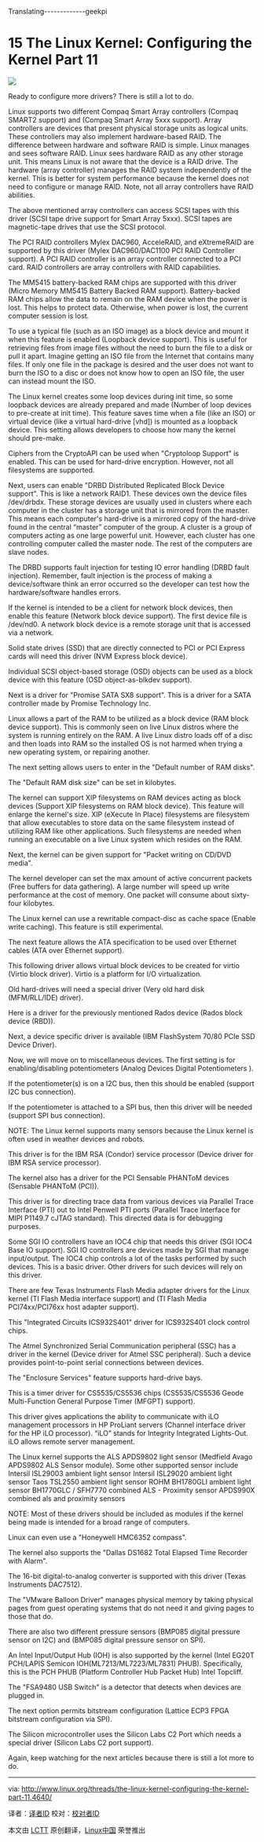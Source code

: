 Translating-------------geekpi

15 The Linux Kernel: Configuring the Kernel Part 11
================================================================================
![](http://www.linux.org/attachments/slide-jpg.530/)

Ready to configure more drivers? There is still a lot to do.

Linux supports two different Compaq Smart Array controllers (Compaq SMART2 support) and (Compaq Smart Array 5xxx support). Array controllers are devices that present physical storage units as logical units. These controllers may also implement hardware-based RAID. The difference between hardware and software RAID is simple. Linux manages and sees software RAID. Linux sees hardware RAID as any other storage unit. This means Linux is not aware that the device is a RAID drive. The hardware (array controller) manages the RAID system independently of the kernel. This is better for system performance because the kernel does not need to configure or manage RAID. Note, not all array controllers have RAID abilities.

The above mentioned array controllers can access SCSI tapes with this driver (SCSI tape drive support for Smart Array 5xxx). SCSI tapes are magnetic-tape drives that use the SCSI protocol.

The PCI RAID controllers Mylex DAC960, AcceleRAID, and eXtremeRAID are supported by this driver (Mylex DAC960/DAC1100 PCI RAID Controller support). A PCI RAID controller is an array controller connected to a PCI card. RAID controllers are array controllers with RAID capabilities.

The MM5415 battery-backed RAM chips are supported with this driver (Micro Memory MM5415 Battery Backed RAM support). Battery-backed RAM chips allow the data to remain on the RAM device when the power is lost. This helps to protect data. Otherwise, when power is lost, the current computer session is lost.

To use a typical file (such as an ISO image) as a block device and mount it when this feature is enabled (Loopback device support). This is useful for retrieving files from image files without the need to burn the file to a disk or pull it apart. Imagine getting an ISO file from the Internet that contains many files. If only one file in the package is desired and the user does not want to burn the ISO to a disc or does not know how to open an ISO file, the user can instead mount the ISO.

The Linux kernel creates some loop devices during init time, so some loopback devices are already prepared and made (Number of loop devices to pre-create at init time). This feature saves time when a file (like an ISO) or virtual device (like a virtual hard-drive [vhd]) is mounted as a loopback device. This setting allows developers to choose how many the kernel should pre-make.

Ciphers from the CryptoAPI can be used when "Cryptoloop Support" is enabled. This can be used for hard-drive encryption. However, not all filesystems are supported.

Next, users can enable "DRBD Distributed Replicated Block Device support". This is like a network RAID1. These devices own the device files /dev/drbdx. These storage devices are usually used in clusters where each computer in the cluster has a storage unit that is mirrored from the master. This means each computer's hard-drive is a mirrored copy of the hard-drive found in the central “master” computer of the group. A cluster is a group of computers acting as one large powerful unit. However, each cluster has one controlling computer called the master node. The rest of the computers are slave nodes.

The DRBD supports fault injection for testing IO error handling (DRBD fault injection). Remember, fault injection is the process of making a device/software think an error occurred so the developer can test how the hardware/software handles errors.

If the kernel is intended to be a client for network block devices, then enable this feature (Network block device support). The first device file is /dev/nd0. A network block device is a remote storage unit that is accessed via a network.

Solid state drives (SSD) that are directly connected to PCI or PCI Express cards will need this driver (NVM Express block device).


Individual SCSI object-based storage (OSD) objects can be used as a block device with this feature (OSD object-as-blkdev support).

Next is a driver for "Promise SATA SX8 support". This is a driver for a SATA controller made by Promise Technology Inc.

Linux allows a part of the RAM to be utilized as a block device (RAM block device support). This is commonly seen on live Linux distros where the system is running entirely on the RAM. A live Linux distro loads off of a disc and then loads into RAM so the installed OS is not harmed when trying a new operating system, or repairing another.

The next setting allows users to enter in the "Default number of RAM disks".

The "Default RAM disk size" can be set in kilobytes.

The kernel can support XIP filesystems on RAM devices acting as block devices (Support XIP filesystems on RAM block device). This feature will enlarge the kernel's size. XIP (eXecute In Place) filesystems are filesystem that allow executables to store data on the same filesystem instead of utilizing RAM like other applications. Such filesystems are needed when running an executable on a live Linux system which resides on the RAM.

Next, the kernel can be given support for "Packet writing on CD/DVD media".

The kernel developer can set the max amount of active concurrent packets (Free buffers for data gathering). A large number will speed up write performance at the cost of memory. One packet will consume about sixty-four kilobytes.

The Linux kernel can use a rewritable compact-disc as cache space (Enable write caching). This feature is still experimental.

The next feature allows the ATA specification to be used over Ethernet cables (ATA over Ethernet support).

This following driver allows virtual block devices to be created for virtio (Virtio block driver). Virtio is a platform for I/O virtualization.

Old hard-drives will need a special driver (Very old hard disk (MFM/RLL/IDE) driver).

Here is a driver for the previously mentioned Rados device (Rados block device (RBD)).

Next, a device specific driver is available (IBM FlashSystem 70/80 PCIe SSD Device Driver).

Now, we will move on to miscellaneous devices. The first setting is for enabling/disabling potentiometers (Analog Devices Digital Potentiometers ).

If the potentiometer(s) is on a I2C bus, then this should be enabled (support I2C bus connection).

If the potentiometer is attached to a SPI bus, then this driver will be needed (support SPI bus connection).

NOTE: The Linux kernel supports many sensors because the Linux kernel is often used in weather devices and robots.

This driver is for the IBM RSA (Condor) service processor (Device driver for IBM RSA service processor).

The kernel also has a driver for the PCI Sensable PHANToM devices (Sensable PHANToM (PCI)).

This driver is for directing trace data from various devices via Parallel Trace Interface (PTI) out to Intel Penwell PTI ports (Parallel Trace Interface for MIPI P1149.7 cJTAG standard). This directed data is for debugging purposes.

Some SGI IO controllers have an IOC4 chip that needs this driver (SGI IOC4 Base IO support). SGI IO controllers are devices made by SGI that manage input/output. The IOC4 chip controls a lot of the tasks performed by such devices. This is a basic driver. Other drivers for such devices will rely on this driver.

There are few Texas Instruments Flash Media adapter drivers for the Linux kernel (TI Flash Media interface support) and (TI Flash Media PCI74xx/PCI76xx host adapter support).

This "Integrated Circuits ICS932S401" driver for ICS932S401 clock control chips.

The Atmel Synchronized Serial Communication peripheral (SSC) has a driver in the kernel (Device driver for Atmel SSC peripheral).
Such a device provides point-to-point serial connections between devices.

The "Enclosure Services" feature supports hard-drive bays.

This is a timer driver for CS5535/CS5536 chips (CS5535/CS5536 Geode Multi-Function General Purpose Timer (MFGPT) support).

This driver gives applications the ability to communicate with iLO management processors in HP ProLiant servers (Channel interface driver for the HP iLO processor). “iLO” stands for Integrity Integrated Lights-Out. iLO allows remote server management.

The Linux kernel supports the ALS APDS9802 light sensor (Medfield Avago APDS9802 ALS Sensor module). Some other supported sensor include
Intersil ISL29003 ambient light sensor
Intersil ISL29020 ambient light sensor
Taos TSL2550 ambient light sensor
ROHM BH1780GLI ambient light sensor
BH1770GLC / SFH7770 combined ALS - Proximity sensor
APDS990X combined als and proximity sensors

NOTE: Most of these drivers should be included as modules if the kernel being made is intended for a broad range of computers.

Linux can even use a "Honeywell HMC6352 compass".

The kernel also supports the "Dallas DS1682 Total Elapsed Time Recorder with Alarm".

The 16-bit digital-to-analog converter is supported with this driver (Texas Instruments DAC7512).

The "VMware Balloon Driver" manages physical memory by taking physical pages from guest operating systems that do not need it and giving pages to those that do.

There are also two different pressure sensors (BMP085 digital pressure sensor on I2C) and (BMP085 digital pressure sensor on SPI).

An Intel Input/Output Hub (IOH) is also supported by the kernel (Intel EG20T PCH/LAPIS Semicon IOH(ML7213/ML7223/ML7831) PHUB). Specifically, this is the PCH PHUB (Platform Controller Hub Packet Hub) Intel Topcliff.

The "FSA9480 USB Switch" is a detector that detects when devices are plugged in.

The next option permits bitstream configuration (Lattice ECP3 FPGA bitstream configuration via SPI).

The Silicon microcontroller uses the Silicon Labs C2 Port which needs a special driver (Silicon Labs C2 port support).

Again, keep watching for the next articles because there is still a lot more to do. 

--------------------------------------------------------------------------------

via: http://www.linux.org/threads/the-linux-kernel-configuring-the-kernel-part-11.4640/

译者：[译者ID](https://github.com/译者ID) 校对：[校对者ID](https://github.com/校对者ID)

本文由 [LCTT](https://github.com/LCTT/TranslateProject) 原创翻译，[Linux中国](http://linux.cn/) 荣誉推出